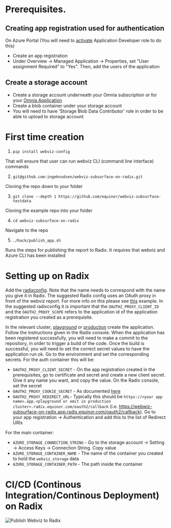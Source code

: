 # Prerequisites.

## Creating app registration used for authentication

On Azure Portal (You will need to [activate](https://portal.azure.com/#blade/Microsoft_Azure_PIM/DirectoryRoleManagementMenuBlade/DirectoryRolesActivation) Application Developer role to do this)

- Create an app registration
- Under Overview -> Managed Application -> Properties, set "User assignment Required" to "Yes". Then, add the users of the application

## Create a storage account

- Create a storage account underneath your Omnia subscription or for your [Omnia Application](https://docs.omnia.equinor.com/)
- Create a blob container under your storage account
- You will need to have 'Storage Blob Data Contributor' role in order to be able to upload to storage account

# First time creation

1. `pip install webviz-config`

That will ensure that user can run webviz CLI (command line interface) commands

2. `git@github.com:ingeknudsen/webviz-subsurface-on-radix.git`

Cloning the repo down to your folder

3. `git clone --depth 1 https://github.com/equinor/webviz-subsurface-testdata`

Cloning the example repo into your folder

4. `cd webviz-subsurface-on-radix`

Navigate to the repo

5. `./hack/publish_app.sh`

Runs the steps for publishing the report to Radix. It requires that webviz and Azure CLI has been installed

# Setting up on Radix

Add the [radixconfig](https://github.com/ingeknudsen/webviz-subsurface-on-radix/blob/master/radixconfig.yaml). Note that the name needs to correspond with the name you give it in Radix. The suggested Radix config uses an OAuth proxy in front of the webviz report. For more info on this please see [this](https://github.com/equinor/radix-example-oauth-proxy) example. In the suggested radixconfig it is important that the `OAUTH2_PROXY_CLIENT_ID` and the `OAUTH2_PROXY_SCOPE` refers to the application id of the application registration you created as a prerequisite.

In the relevant cluster, [playground](https://console.playground.radix.equinor.com/applications) or [production](https://console.radix.equinor.com/applications) create the application. Follow the instructions given in the Radix console. When the application has been registered successfully, you will need to make a commit to the repository, in order to trigger a build of the code. Once the build is successful, you will need to set the correct secret values to have the application run ok. Go to the environment and set the corresponding secrets. For the auth container this will be:

- `OAUTH2_PROXY_CLIENT_SECRET` - On the app registration created in the prerequisites, go to certificate and secret and create a new client secret. Give it any name you want, and copy the value. On the Radix console, set the secret
- `OAUTH2_PROXY_COOKIE_SECRET` - As documented [here](https://github.com/equinor/radix-example-oauth-proxy#client)
- `OAUTH2_PROXY_REDIRECT_URL`- Typically this should be `https://<your app name>.app.<playground or omit in production cluster>.radix.equinor.com/oauth2/callback` (i.e. https://webwiz-subsurface-on-radix.app.radix.equinor.com/oauth2/callback). Go to your app registration -> Authentication and add this to the list of Redirect URIs

For the main container:

- `AZURE_STORAGE_CONNECTION_STRING` - Go to the storage account -> Setting -> Access Keys -> Connection String. Copy value
- `AZURE_STORAGE_CONTAINER_NAME` - The name of the container you created to hold the `webviz_storage` data
- `AZURE_STORAGE_CONTAINER_PATH` - The path inside the container

# CI/CD (Continous Integration/Continous Deployment) on Radix

![Publish Webviz to Radix](./images/Publish_Webviz_App.gif)
